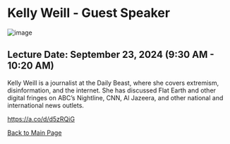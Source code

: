 # Kelly Weill - Guest Speaker

![image](https://github.com/user-attachments/assets/16366dad-621b-4500-b74d-d2f9d6a6aa3d)

## Lecture Date: September 23, 2024 (9:30 AM - 10:20 AM)

Kelly Weill is a journalist at the Daily Beast, where she covers extremism, disinformation, and the internet. 
She has discussed Flat Earth and other digital fringes on ABC’s Nightline, CNN, Al Jazeera, and other national and international news outlets.

https://a.co/d/d5zRQiG

[Back to Main Page](README.md)
